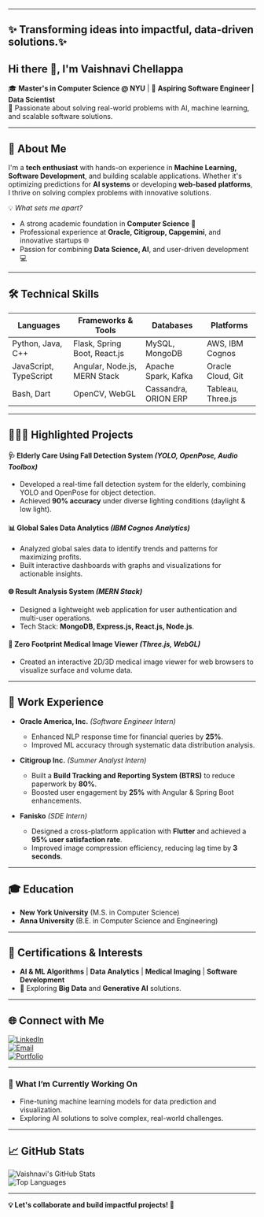 

<!--

- 🌱 I’m currently learning ...
- 👯 I’m looking to collaborate on ...
- 🤔 I’m looking for help with ...
- 💬 Ask me about ...
- 📫 How to reach me: ...
- 😄 Pronouns: ...
- ⚡ Fun fact: ...
-->
---

✨ **Transforming ideas into impactful, data-driven solutions.**✨
---

## Hi there 👋, I'm **Vaishnavi Chellappa**  
🎓 **Master's in Computer Science @ NYU** | 💼 **Aspiring Software Engineer | Data Scientist**  
🌟 Passionate about solving real-world problems with AI, machine learning, and scalable software solutions.  

---
## 🚀 **About Me**
I'm a **tech enthusiast** with hands-on experience in **Machine Learning, Software Development**, and building scalable applications. Whether it's optimizing predictions for **AI systems** or developing **web-based platforms**, I thrive on solving complex problems with innovative solutions.  

💡 *What sets me apart?*  
- A strong academic foundation in **Computer Science** 🏫  
- Professional experience at **Oracle, Citigroup, Capgemini**, and innovative startups 🌐  
- Passion for combining **Data Science, AI**, and user-driven development 💻  

---
## 🛠️ **Technical Skills**

| **Languages**        | **Frameworks & Tools**          | **Databases**          | **Platforms**       |
|-----------------------|---------------------------------|------------------------|---------------------|
| Python, Java, C++     | Flask, Spring Boot, React.js    | MySQL, MongoDB         | AWS, IBM Cognos     |
| JavaScript, TypeScript| Angular, Node.js, MERN Stack    | Apache Spark, Kafka    | Oracle Cloud, Git   |
| Bash, Dart            | OpenCV, WebGL                  | Cassandra, ORION ERP   | Tableau, Three.js   |

---

## 👩🏻‍💻 **Highlighted Projects**  

#### 🩺 **Elderly Care Using Fall Detection System** *(YOLO, OpenPose, Audio Toolbox)*  
- Developed a real-time fall detection system for the elderly, combining YOLO and OpenPose for object detection.  
- Achieved **90% accuracy** under diverse lighting conditions (daylight & low light).  

#### 📊 **Global Sales Data Analytics** *(IBM Cognos Analytics)*  
- Analyzed global sales data to identify trends and patterns for maximizing profits.  
- Built interactive dashboards with graphs and visualizations for actionable insights.  

#### 🌐 **Result Analysis System** *(MERN Stack)*  
- Designed a lightweight web application for user authentication and multi-user operations.  
- Tech Stack: **MongoDB, Express.js, React.js, Node.js**.  

#### 🤖 **Zero Footprint Medical Image Viewer** *(Three.js, WebGL)*  
- Created an interactive 2D/3D medical image viewer for web browsers to visualize surface and volume data.  

---

## 💼 **Work Experience**  

- **Oracle America, Inc.** *(Software Engineer Intern)*  
  - Enhanced NLP response time for financial queries by **25%**.  
  - Improved ML accuracy through systematic data distribution analysis.  

- **Citigroup Inc.** *(Summer Analyst Intern)*  
  - Built a **Build Tracking and Reporting System (BTRS)** to reduce paperwork by **80%**.  
  - Boosted user engagement by **25%** with Angular & Spring Boot enhancements.  

- **Fanisko** *(SDE Intern)*  
  - Designed a cross-platform application with **Flutter** and achieved a **95% user satisfaction rate**.  
  - Improved image compression efficiency, reducing lag time by **3 seconds**.  

---

## 🎓 **Education**  
- **New York University** (M.S. in Computer Science)  
- **Anna University** (B.E. in Computer Science and Engineering)  

---

## 🌟 **Certifications & Interests**  
- **AI & ML Algorithms** | **Data Analytics** | **Medical Imaging** | **Software Development**  
- 🎯 Exploring **Big Data** and **Generative AI** solutions.

---

## 🌐 **Connect with Me**  
[![LinkedIn](https://img.shields.io/badge/LinkedIn-Connect-blue?logo=linkedin)](https://www.linkedin.com/in/vaishnavichellappa/)  
[![Email](https://img.shields.io/badge/Email-Contact-red)](mailto:vc2495@nyu.edu)  
[![Portfolio](https://img.shields.io/badge/Portfolio-Coming_Soon-green)](https://yourportfolio.com)  


---

### 🚀 **What I’m Currently Working On**  
- Fine-tuning machine learning models for data prediction and visualization.  
- Exploring AI solutions to solve complex, real-world challenges.  

---

## 📈 **GitHub Stats**  
![Vaishnavi's GitHub Stats](https://github-readme-stats.vercel.app/api?username=vaishnavichellappa&show_icons=true&theme=dark)  
![Top Languages](https://github-readme-stats.vercel.app/api/top-langs/?username=vaishnavichellappa&layout=compact&theme=dark)  

---

**💡 Let's collaborate and build impactful projects! 🚀**  
